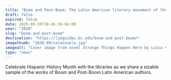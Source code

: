 ```yaml
---
title: "Boom and Post-Boom: The Latin American literary movement of the 1960s and 70s"
draft: false
expired: false
date: 2020-09-30T10:46:36-04:00
year: "2020"
slug: "boom-and-post-boom"
destination: "https://libguides.bc.edu/boom-and-post-boom/"
imagethumb: "2020-09/valenzuela.jpg"
imagealt: "Cover image from novel Strange Things Happen Here by Luisa Valenzuela"
type: "news"
---
```


Celebrate Hispanic History Month with the libraries as we share a sizable sample of the works of Boom and Post-Boom Latin American authors.